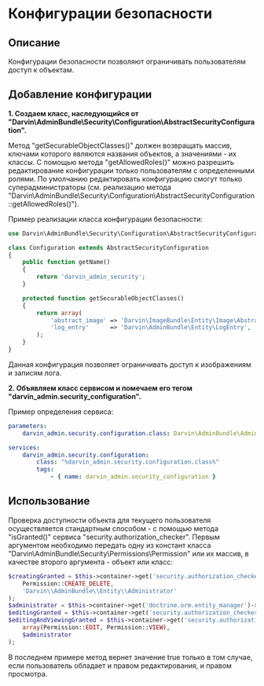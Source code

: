 Конфигурации безопасности
=========================

## Описание

Конфигурации безопасности позволяют ограничивать пользователям доступ к объектам.

## Добавление конфигурации

**1. Создаем класс, наследующийся от "Darvin\AdminBundle\Security\Configuration\AbstractSecurityConfiguration".**

Метод "getSecurableObjectClasses()" должен возвращать массив, ключами которого являются названия объектов, а значениями - их
 классы. С помощью метода "getAllowedRoles()" можно разрешить редактирование конфигурации только пользователям с
 определенными ролями. По умолчанию редактировать конфигурацию смогут только суперадминистраторы (см. реализацию метода
 "Darvin\AdminBundle\Security\Configuration\AbstractSecurityConfiguration::getAllowedRoles()").

Пример реализации класса конфигурации безопасности:

```php
use Darvin\AdminBundle\Security\Configuration\AbstractSecurityConfiguration;

class Configuration extends AbstractSecurityConfiguration
{
    public function getName()
    {
        return 'darvin_admin_security';
    }

    protected function getSecurableObjectClasses()
    {
        return array(
            'abstract_image' => 'Darvin\ImageBundle\Entity\Image\AbstractImage',
            'log_entry'      => 'Darvin\AdminBundle\Entity\LogEntry',
        );
    }
}
```

Данная конфигурация позволяет ограничивать доступ к изображениям и записям лога.

**2. Объявляем класс сервисом и помечаем его тегом "darvin_admin.security_configuration".**

Пример определения сервиса:

```yaml
parameters:
    darvin_admin.security.configuration.class: Darvin\AdminBundle\Admin\Security\Configuration

services:
    darvin_admin.security.configuration:
        class: "%darvin_admin.security.configuration.class%"
        tags:
            - { name: darvin_admin.security_configuration }
```

## Использование

Проверка доступности объекта для текущего пользователя осуществляется стандартным способом - с помощью метода
 "isGranted()" сервиса "security.authorization_checker". Первым аргументом необходимо передать одну из констант класса
 "Darvin\AdminBundle\Security\Permissions\Permission" или их массив, в качестве второго аргумента - объект или класс:

```php
$creatingGranted = $this->container->get('security.authorization_checker')->isGranted(
    Permission::CREATE_DELETE,
    'Darvin\\AdminBundle\\Entity\\Administrator'
);
$administrator = $this->container->get('doctrine.orm.entity_manager')->find('DarvinAdminBundle:Administrator', 5);
$editingGranted = $this->container->get('security.authorization_checker')->isGranted(Permission::EDIT, $administrator);
$editingAndViewingGranted = $this->container->get('security.authorization_checker')->isGranted(
    array(Permission::EDIT, Permission::VIEW),
    $administrator
);
```

В последнем примере метод вернет значение true только в том случае, если пользователь обладает и правом редактирования, и
 правом просмотра.
